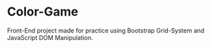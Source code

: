 # Color-Game

Front-End project made for practice using Bootstrap Grid-System and JavaScript DOM Manipulation.
